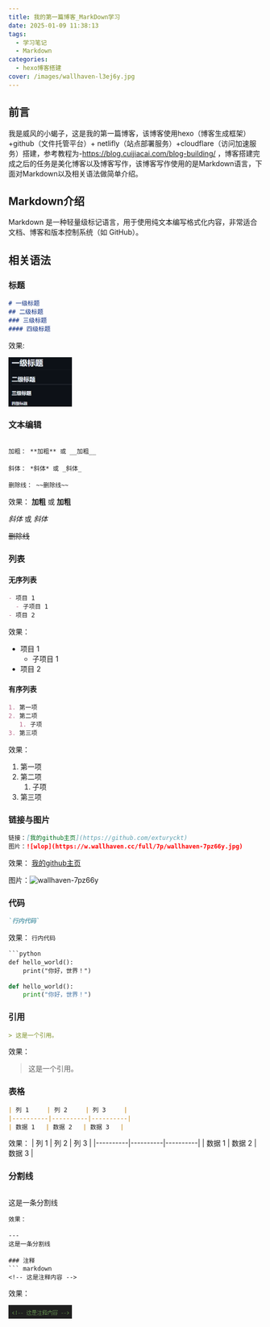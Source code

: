 ```yaml
---
title: 我的第一篇博客_MarkDown学习
date: 2025-01-09 11:38:13
tags:
  - 学习笔记
  - Markdown
categories:
  - hexo博客搭建      
cover: /images/wallhaven-l3ej6y.jpg
---
```

## 前言
我是威风的小蝎子，这是我的第一篇博客，该博客使用hexo（博客生成框架）+github（文件托管平台）+ netlifly（站点部署服务）+cloudflare（访问加速服务）搭建，参考教程为-https://blog.cuijiacai.com/blog-building/
，博客搭建完成之后的任务是美化博客以及博客写作，该博客写作使用的是Markdown语言，下面对Markdown以及相关语法做简单介绍。
## Markdown介绍
Markdown 是一种轻量级标记语言，用于使用纯文本编写格式化内容，非常适合文档、博客和版本控制系统（如 GitHub）。
## 相关语法

### 标题
```markdown 
# 一级标题
## 二级标题
### 三级标题
#### 四级标题
```
效果:
<div style="text-align: left;">
  <img src="第一篇博客/image.png" style="display: block; margin: 0;" width="25%">
</div>

### 文本编辑

```markdown 

加粗： **加粗** 或 __加粗__

斜体： *斜体* 或 _斜体_

删除线： ~~删除线~~
```
效果：
**加粗** 或 __加粗__

 *斜体* 或 _斜体_

 ~~删除线~~

### 列表
#### 无序列表
``` markdown 
- 项目 1
  - 子项目 1
- 项目 2
```
效果：
- 项目 1
  - 子项目 1
- 项目 2
#### 有序列表
``` markdown 
1. 第一项
2. 第二项
   1. 子项
3. 第三项
```
效果：
1. 第一项
2. 第二项
   1. 子项
3. 第三项
### 链接与图片
``` markdown
链接：[我的github主页](https://github.com/exturyckt)
图片：![wlop](https://w.wallhaven.cc/full/7p/wallhaven-7pz66y.jpg)
```
效果：
[我的github主页](https://github.com/exturyckt)

图片：![wallhaven-7pz66y](第一篇博客/wallhaven-7pz66y.jpg)

### 代码
``` markdown
`行内代码`
```
效果：
`行内代码`

``` markdown
​```python
def hello_world():
    print("你好，世界！")
```

```python
def hello_world():
    print("你好，世界！")
```

### 引用
``` markdown
> 这是一个引用。
```
效果：
> 这是一个引用。

### 表格
``` markdown
| 列 1     | 列 2     | 列 3     |
|----------|----------|----------|
| 数据 1   | 数据 2   | 数据 3   |
```
效果：
| 列 1     | 列 2     | 列 3     |
|----------|----------|----------|
| 数据 1   | 数据 2   | 数据 3   |

### 分割线
``` markdown
```
这是一条分割线
```
效果：

---
这是一条分割线

### 注释
``` markdown
<!-- 这是注释内容 -->
```
效果：
<!-- 这是注释内容 -->
<div style="text-align: left;">
  <img src="第一篇博客/image-6.png" style="display: block; margin: 0;" width="25%">
</div>




<!-- ``` bash
$ hexo new "My New Post"
```

More info: [Writing](https://hexo.io/docs/writing.html)

### Run server

​``` bash
$ hexo server
```

More info: [Server](https://hexo.io/docs/server.html)

### Generate static files

``` bash
$ hexo generate
```

More info: [Generating](https://hexo.io/docs/generating.html)

### Deploy to remote sites

``` bash
$ hexo deploy
```

More info: [Deployment](https://hexo.io/docs/one-command-deployment.html) -->

